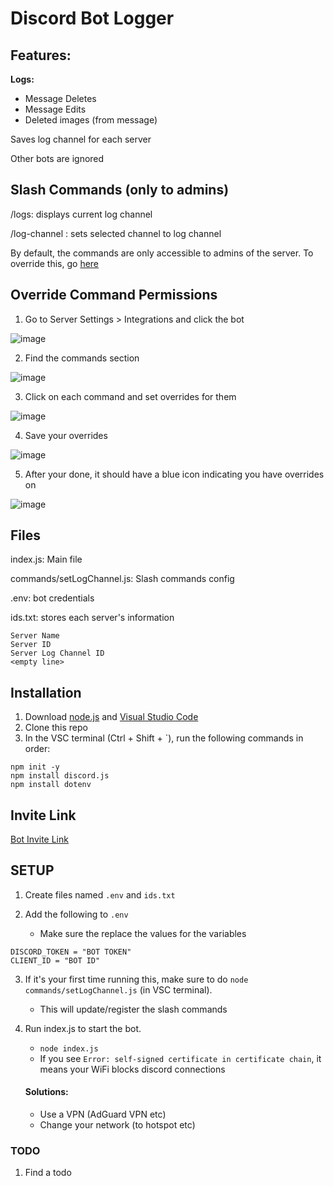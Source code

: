 # Discord Bot Logger

## Features:

__Logs:__
- Message Deletes
- Message Edits
- Deleted images (from message)

Saves log channel for each server

Other bots are ignored


## Slash Commands (only to admins)

/logs: displays current log channel

/log-channel <channel>: sets selected channel to log channel

By default, the commands are only accessible to admins of the server. To override this, go [here](https://github.com/dankmrpanda/discord-bot-logger/blob/main/README.md#override-command-permissions)

## Override Command Permissions

1. Go to Server Settings > Integrations and click the bot

![image](https://github.com/dankmrpanda/discord-bot-logger/assets/102562350/c6b40de4-e03d-4bf3-9591-9e82f7ba9c35)

2. Find the commands section

![image](https://github.com/dankmrpanda/discord-bot-logger/assets/102562350/abe74d6a-f5c0-44a3-a7a1-4e70506ec381)

3. Click on each command and set overrides for them 

![image](https://github.com/dankmrpanda/discord-bot-logger/assets/102562350/1ccd64c3-2281-43f0-b6bd-f270be99b936)

4. Save your overrides

![image](https://github.com/dankmrpanda/discord-bot-logger/assets/102562350/556a12ff-c9f3-4214-bcfa-70902d5aff1b)


5. After your done, it should have a blue icon indicating you have overrides on

![image](https://github.com/dankmrpanda/discord-bot-logger/assets/102562350/b799f302-e10b-4ca6-94e0-9db91363147b)

## Files

index.js: Main file

commands/setLogChannel.js: Slash commands config

.env: bot credentials

ids.txt: stores each server's information
```
Server Name
Server ID
Server Log Channel ID
<empty line>
```

## Installation

1. Download [node.js](https://nodejs.org/en) and [Visual Studio Code](https://code.visualstudio.com/download)
2. Clone this repo
3. In the VSC terminal (Ctrl + Shift + `), run the following commands in order:
```
npm init -y
npm install discord.js
npm install dotenv
```

## Invite Link

[Bot Invite Link](https://discord.com/api/oauth2/authorize?client_id=1143047164520583188&permissions=8&scope=bot)

## SETUP

1. Create files named `.env` and `ids.txt`

2. Add the following to `.env`
   - Make sure the replace the values for the variables
```
DISCORD_TOKEN = "BOT TOKEN"
CLIENT_ID = "BOT ID"
```

3. If it's your first time running this, make sure to do `node commands/setLogChannel.js` (in VSC terminal).
   - This will update/register the slash commands
   
4. Run index.js to start the bot.
   - `node index.js`
   - If you see `Error: self-signed certificate in certificate chain`, it means your WiFi blocks discord connections
   #### Solutions:
   - Use a VPN (AdGuard VPN etc)
   - Change your network (to hotspot etc)

### TODO

1. Find a todo
